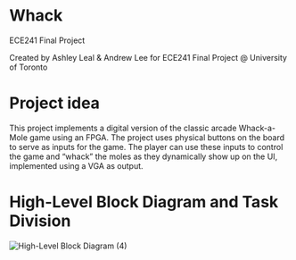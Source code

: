 # Whack
ECE241 Final Project

Created by Ashley Leal & Andrew Lee for ECE241 Final Project @ University of Toronto

# Project idea
This project implements a digital version of the classic arcade Whack-a-Mole game using an FPGA. The project uses physical buttons on the board to serve as inputs for the game. The player can use these inputs to control the game and “whack” the moles as they dynamically show up on the UI, implemented using a VGA as output.

# High-Level Block Diagram and Task Division

![High-Level Block Diagram (4)](https://github.com/ashleyleal/Whack/assets/69736735/80d1691b-b830-4534-acf7-bdfaaa2edcf9)

